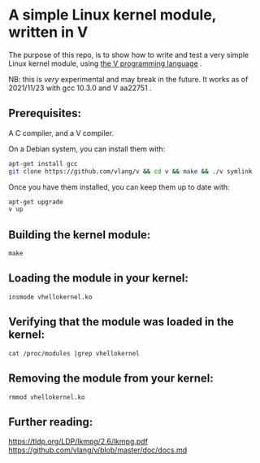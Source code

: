# A simple Linux kernel module, written in V

The purpose of this repo, is to show how to write and test
a very simple Linux kernel module,
using [the V programming language](https://vlang.io/) .

NB: this is *very* experimental and may break in the future.
It works as of 2021/11/23 with gcc 10.3.0 and V aa22751 .

## Prerequisites:
A C compiler, and a V compiler.

On a Debian system, you can install them with:
```bash
apt-get install gcc
git clone https://github.com/vlang/v && cd v && make && ./v symlink
```

Once you have them installed, you can keep them up to date with:
```bash
apt-get upgrade
v up
```

## Building the kernel module:
`make`

## Loading the module in your kernel:
`insmode vhellokernel.ko`

## Verifying that the module was loaded in the kernel:
`cat /proc/modules |grep vhellokernel`

## Removing the module from your kernel:
`rmmod vhellokernel.ko`

## Further reading:
https://tldp.org/LDP/lkmpg/2.6/lkmpg.pdf
https://github.com/vlang/v/blob/master/doc/docs.md
